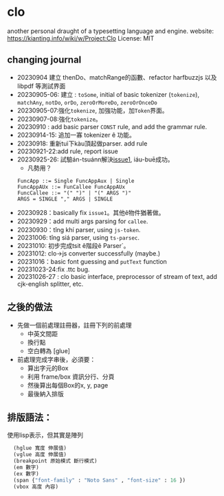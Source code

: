 # clo
another personal draught of a typesetting language and engine.
website: https://kianting.info/wiki/w/Project:Clo
License: MIT 

## changing journal
 - 20230904 建立 thenDo、matchRange的函數、refactor harfbuzzjs 以及libpdf 等測試界面
 - 20230905-06: 建立 : `toSome`, initial of basic tokenizer (`tokenize`),
   `matchAny`, `notDo`, `orDo`, `zeroOrMoreDo`, `zeroOrOnceDo`
 - 20230905-07:強化`tokenize`, 加強功能，加`Token`界面。
 - 20230907-08:強化`tokenize`。
 - 20230910 : add basic parser `CONST` rule, and add the grammar rule.
 - 20230914-15: 追加一寡 tokenizer ê 功能。
 - 20230918: 重新tuì下kàu頂起做parser. add rule
 - 20230921-22:add rule, report issue
 - 20230925-26: 試驗án-tsuánn解決[issue1](https://kianting.info/pipermail/clo_kianting.info/2023-September/000004.html), iáu-buē成功。
   - 凡勢用？
    ```
    FuncApp ::= Single FuncAppAux | Single
    FuncAppAUx ::= FunCallee FuncAppAUx
    FuncCallee ::= "(" ")" | "(" ARGS ")"
    ARGS = SINGLE "," ARGS | SINGLE
    ```
 - 20230928：basically fix `issue1`。其他ê物件猶著做。
 - 20230929：add multi args parsing for `callee`.
 - 20230930：tîng khí parser, using `js-token`.
 - 20231006: tîng siá parser, using `ts-parsec`.
 - 20231010: 初步完成tsit ê階段ê Parser`。
 - 20231012: clo->js converter successfully (maybe.)
 - 20231016：basic font guessing and `putText` function
 - 20231023-24:fix .ttc bug.
 - 20231026-27 : clo basic interface, preprocessor of stream of text,
  add cjk-english splitter, etc.

 ## 之後的做法
  - 先做一個前處理註冊器，註冊下列的前處理
    - 中英文間距
    - 換行點
    - 空白轉為 [glue]
  - 前處理完成字串後，必須要：
    - 算出字元的Box
    - 利用 frame/box 資訊分行、分頁
    - 然後算出每個Box的x, y, page
    - 最後納入排版

## 排版語法：

使用lisp表示，但其實是陣列
```lisp
  (hglue 寬度 伸展值)
  (vglue 高度 伸展值)
  (breakpoint 原始模式 斷行模式)
  (em 數字)
  (ex 數字)
  (span {"font-family" : "Noto Sans" , "font-size" : 16 })
  (vbox 高度 內容)
```